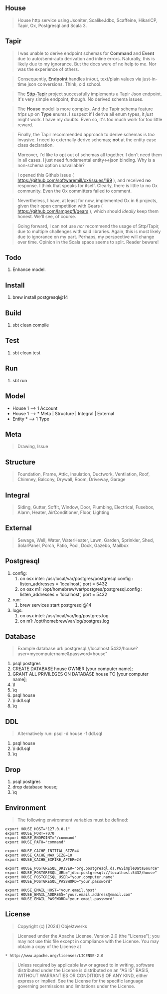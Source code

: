 House
-----
>House http service using Jsoniter, ScalikeJdbc, Scaffeine, HikariCP, Tapir, Ox, Postgresql and Scala 3.

Tapir
-----
>I was unable to derive endpoint schemas for **Command** and **Event** due to auto/semi-auto derivation and inline
>errors. Naturally, this is likely due to my ignorance. But the docs were of no help to me. Nor was the experience
>of others.

>Consequently, **Endpoint** handles in/out, text/plain values via just-in-time json conversions. Think, old school.

>The [Sttp-Tapir]( https://github.com/objektwerks/sttp.tapir ) project successfully implements a Tapir Json endpoint.
>It's very simple endpoint, though. No derived schema issues.

>The **House** model is more complex. And the Tapir schema feature *trips up* on **Type** enums. I suspect if I derive
>all enum types, it *just* might work. I have my doubts. Even so, it's too much work for too little reward.

>Finally, the Tapir recommended approach to derive schemas is *too* invasive. I need to externally derive schemas;
>**not** at the entity case class declaration.

>Moreover, I'd like to opt out of schemas all together. I don't need them in all cases. I just need fundamental
>entity<->json binding. Why is a non-schema option unavailable?

>I opened this Github issue ( https://github.com/softwaremill/ox/issues/199 ), and received **no** response. I
>think that speaks for itself. Clearly, there is little to no Ox community. Even the Ox committers failed to comment.

>Nevertheless, I have, at least for now, implemented Ox in 6 projects, given their open competition with
>Gears ( https://github.com/lampepfl/gears ), which should *ideally* keep them honest. We'll see, of course.

>Going forward, I can not use *nor* recommend the usage of Sttp/Tapir, due to multiple challenges with said libraries.
>Again, this is most likely due to ignorance on my part. Perhaps, my perspective will change over time. Opinion in the
>Scala space seems to split. Reader beware!

Todo
----
1. Enhance model.

Install
-------
1. brew install postgresql@14

Build
-----
1. sbt clean compile

Test
----
1. sbt clean test

Run
---
1. sbt run

Model
-----
* House 1 --> 1 Account
* House 1 --> * Meta | Structure | Integral | External
* Entity * --> 1 Type

Meta
----
>Drawing, Issue

Structure
---------
>Foundation, Frame, Attic, Insulation, Ductwork, Ventilation, Roof, Chimney, Balcony, Drywall, Room, Driveway, Garage

Integral
--------
>Siding, Gutter, Soffit, Window, Door, Plumbing, Electrical, Fusebox, Alarm, Heater, AirConditioner, Floor, Lighting

External
--------
>Sewage, Well, Water, WaterHeater, Lawn, Garden, Sprinkler, Shed, SolarPanel, Porch, Patio, Pool, Dock, Gazebo, Mailbox

Postgresql
----------
1. config:
    1. on osx intel: /usr/local/var/postgres/postgresql.config : listen_addresses = ‘localhost’, port = 5432
    2. on osx m1: /opt/homebrew/var/postgres/postgresql.config : listen_addresses = ‘localhost’, port = 5432
2. run:
    1. brew services start postgresql@14
3. logs:
    1. on osx intel: /usr/local/var/log/postgres.log
    2. on m1: /opt/homebrew/var/log/postgres.log

Database
--------
>Example database url: postgresql://localhost:5432/house?user=mycomputername&password=house"
1. psql postgres
2. CREATE DATABASE house OWNER [your computer name];
3. GRANT ALL PRIVILEGES ON DATABASE house TO [your computer name];
4. \l
5. \q
6. psql house
7. \i ddl.sql
8. \q

DDL
---
>Alternatively run: psql -d house -f ddl.sql
1. psql house
2. \i ddl.sql
3. \q

Drop
----
1. psql postgres
2. drop database house;
3. \q

Environment
-----------
>The following environment variables must be defined:
```
export HOUSE_HOST="127.0.0.1"
export HOUSE_PORT=7070
export HOUSE_ENDPOINT="/command"
export HOUSE_PATH="command"

export HOUSE_CACHE_INITIAL_SIZE=4
export HOUSE_CACHE_MAX_SIZE=10
export HOUSE_CACHE_EXPIRE_AFTER=24

export HOUSE_POSTGRESQL_DRIVER="org.postgresql.ds.PGSimpleDataSource"
export HOUSE_POSTGRESQL_URL="jdbc:postgresql://localhost:5432/house"
export HOUSE_POSTGRESQL_USER="your.computer.name"
export HOUSE_POSTGRESQL_PASSWORD="your.password"

export HOUSE_EMAIL_HOST="your.email.host"
export HOUSE_EMAIL_ADDRESS="your.email.address@email.com"
export HOUSE_EMAIL_PASSWORD="your.email.password"
```

License
-------
>Copyright (c) [2024] Objektwerks

>Licensed under the Apache License, Version 2.0 (the "License");
you may not use this file except in compliance with the License.
You may obtain a copy of the License at

    * http://www.apache.org/licenses/LICENSE-2.0

>Unless required by applicable law or agreed to in writing, software
distributed under the License is distributed on an "AS IS" BASIS,
WITHOUT WARRANTIES OR CONDITIONS OF ANY KIND, either express or implied.
See the License for the specific language governing permissions and
limitations under the License.
